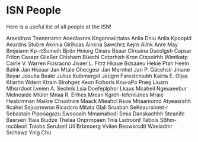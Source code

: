 # ISN People

Here is a useful list of all people at the ISN!

Araeldnxa Tnennriamn
Aoedlaxnrs Kngonnaiirtaiss
Anlia Dniu
Anlia Kpoopld
Aeardns Stubre
Aknnia Girlhcas
Ainkna Sawchrz
Aejrn Ailnk
Anre May
Bmjeiann Kp-rtSumeih
Bjrön Hniorg
Cinara Beaur
Clroaina Ducolgsh
Capsar Frilon
Casapr Gließer
Citisharn Büechl
Cotprhish Kron
Ctspoirhh Wimtkatp
Cairle V. Warren
Fcisracno Jivaer L. Fitrz
Hkaue Bdsaaeu
Hekie Ptah
Heeln Balnk
Jan Hkeaar
Jan Mtale Ohecgesr
Jan Mernhet
Jan P. Gäcehslr
Jinane Beyar
Josuha Beakr
Julius Kuibmergel
Jeügrn Fsrestcniubh
Kairta E. Oljaa
Ktiarhn Wdent
Ktrain Blrohgez
Keon Fcihorls
Knu-aPo Pneg
Liuarn Mhsrrdoot
Lveien A. Sechnk
Lsia Doefeplphor
Lkaus Mcaheil Ngeuaeebur
Melneaide Mlüler
Mnaa R. Erlhes
Mrean Kgröh-lefenilJnes
Mraie Heabrmnan
Maikre Chsaitnire Maack
Mieahcl Rsoe
Mhaamomd Atyeasrahh
Rcahel Sejuarmwon
Ricadcro Mitata Glali
Sruabah SeKeaurxinmt-r
Sebastain Plpooagazu
Swsooaih Mmamahodi
Smia Danskaehhh
Steanife Basrsen
Ttaia Biudze
Thelaa Onprmpaen
Tnia Lsdroonf
Tabois SBhm-mcöleorl
Taiobs Serubetl
Uli Brbmoerg
Vviien Beowkrcdlt
Waeladmr Srchawz
Ynig Chu
